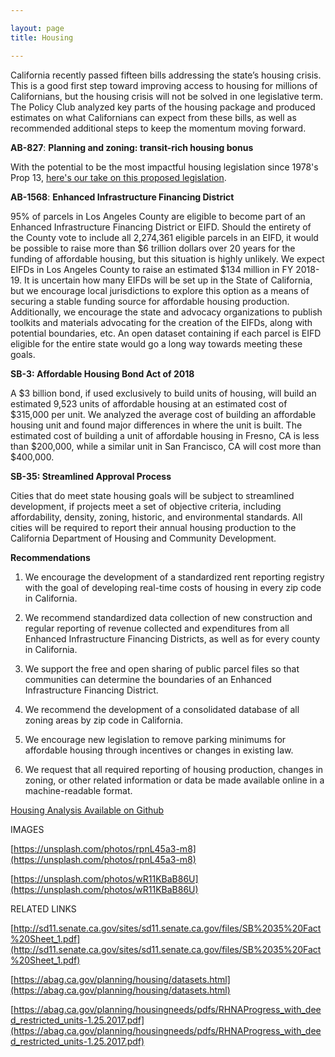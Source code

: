 ```yaml
---

layout: page
title: Housing 

---
```


California recently passed fifteen bills addressing the state’s housing crisis. This is a good first step toward improving access to housing for millions of Californians, but the housing crisis will not be solved in one legislative term. The Policy Club analyzed key parts of the housing package and produced estimates on what Californians can expect from these bills, as well as recommended additional steps to keep the momentum moving forward. 

**AB-827**: **Planning and zoning: transit-rich housing bonus**

With the potential to be the most impactful housing legislation since 1978's Prop 13, [here's our take on this proposed legislation](sb-827).

**AB-1568**: **Enhanced Infrastructure Financing District**

95% of parcels in Los Angeles County are eligible to become part of an Enhanced Infrastructure Financing District or EIFD. Should the entirety of the County vote to include all 2,274,361 eligible parcels in an EIFD, it would be possible to raise more than $6 trillion dollars over 20 years for the funding of affordable housing, but this situation is highly unlikely. We expect EIFDs in Los Angeles County to raise an estimated $134 million in FY 2018-19. It is uncertain how many EIFDs will be set up in the State of California, but we encourage local jurisdictions to explore this option as a means of securing a stable funding source for affordable housing production. Additionally, we encourage the state and advocacy organizations to publish toolkits and materials advocating for the creation of the EIFDs, along with potential boundaries, etc. An open dataset containing if each parcel is EIFD eligible for the entire state would go a long way towards meeting these goals. 

**SB-3: Affordable Housing Bond Act of 2018**

A $3 billion bond, if used exclusively to build units of housing, will build an estimated 9,523 units of affordable housing at an estimated cost of $315,000 per unit. We analyzed the average cost of building an affordable housing unit and found major differences in where the unit is built. The estimated cost of building a unit of affordable housing in Fresno, CA is less than $200,000, while a similar unit in San Francisco, CA will cost more than $400,000. 

**SB-35: Streamlined Approval Process**

Cities that do meet state housing goals will be subject to streamlined development, if projects meet a set of objective criteria, including affordability, density, zoning, historic, and environmental standards. All cities will be required to report their annual housing production to the California Department of Housing and Community Development. 

**Recommendations**

1. We encourage the development of a standardized rent reporting registry with the goal of developing real-time costs of housing in every zip code in California.

2. We recommend standardized data collection of new construction and regular reporting of revenue collected and expenditures from all Enhanced Infrastructure Financing Districts, as well as for every county in California.

3. We support the free and open sharing of public parcel files so that communities can determine the boundaries of an Enhanced Infrastructure Financing District.

4. We recommend the development of a consolidated database of all zoning areas by zip code in California.

5. We encourage new legislation to remove parking minimums for affordable housing through incentives or changes in existing law.

6. We request that all required reporting of housing production, changes in zoning, or other related information or data be made available online in a machine-readable format. 

[Housing Analysis Available on Github](https://github.com/policyclub/housing-analysis)

IMAGES

[https://unsplash.com/photos/rpnL45a3-m8](https://unsplash.com/photos/rpnL45a3-m8)

[https://unsplash.com/photos/wR11KBaB86U](https://unsplash.com/photos/wR11KBaB86U)

RELATED LINKS

[http://sd11.senate.ca.gov/sites/sd11.senate.ca.gov/files/SB%2035%20Fact%20Sheet_1.pdf](http://sd11.senate.ca.gov/sites/sd11.senate.ca.gov/files/SB%2035%20Fact%20Sheet_1.pdf)

[https://abag.ca.gov/planning/housing/datasets.html](https://abag.ca.gov/planning/housing/datasets.html)

[https://abag.ca.gov/planning/housingneeds/pdfs/RHNAProgress_with_deed_restricted_units-1.25.2017.pdf](https://abag.ca.gov/planning/housingneeds/pdfs/RHNAProgress_with_deed_restricted_units-1.25.2017.pdf)

